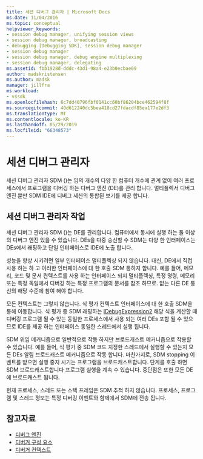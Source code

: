 ```yaml
---
title: 세션 디버그 관리자 | Microsoft Docs
ms.date: 11/04/2016
ms.topic: conceptual
helpviewer_keywords:
- session debug manager, unifying session views
- session debug manager, broadcasting
- debugging [Debugging SDK], session debug manager
- session debug manager
- session debug manager, debug engine multiplexing
- session debug manager, delegating
ms.assetid: fbb1928d-dddc-43d1-98a4-e23b0ecbae09
author: madskristensen
ms.author: madsk
manager: jillfra
ms.workload:
- vssdk
ms.openlocfilehash: 6c7dd40796fbf0141cc60bf86204bce462594f8f
ms.sourcegitcommit: 40d612240dc5bea418cd27fdacdf85ea177e2df3
ms.translationtype: MT
ms.contentlocale: ko-KR
ms.lasthandoff: 05/29/2019
ms.locfileid: "66348573"
---
```

# <a name="session-debug-manager"></a>세션 디버그 관리자
세션 디버그 관리자 SDM ()는 임의 개수의 다양 한 컴퓨터 개수에 관계 없이 여러 프로세스에서 프로그램을 디버깅 하는 디버그 엔진 (DE)를 관리 합니다. 멀티플렉서 디버그 엔진 뿐만 SDM IDE에 디버그 세션의 통합된 보기를 제공 합니다.

## <a name="session-debug-manager-operation"></a>세션 디버그 관리자 작업
 세션 디버그 관리자 SDM ()는 DE를 관리합니다. 컴퓨터에서 동시에 실행 하는 둘 이상의 디버그 엔진 있을 수 있습니다. DEs을 다중 송신할 수 SDM는 다양 한 인터페이스는 DEs에서 래핑하고 단일 인터페이스로 IDE에 노출 합니다.

 성능을 향상 시키려면 일부 인터페이스 멀티플렉싱 되지 않습니다. 대신, DE에서 직접 사용 하는 하 고 이러한 인터페이스에 대 한 호출 SDM 통하지 합니다. 예를 들어, 메모리, 코드 및 문서 컨텍스트를 사용 하는 인터페이스 되지 멀티플렉싱, 특정 명령, 메모리 또는 특정 독일에서 디버깅 하는 특정 프로그램의 문서를 참조 하므로. 없는 다른 DE 통신의 해당 수준에 참여 해야 합니다.

 모든 컨텍스트는 그렇지 않습니다. 식 평가 컨텍스트 인터페이스에 대 한 호출 SDM을 통해 이동합니다. 식 평가 중 SDM 래핑하는 [IDebugExpression2](../../extensibility/debugger/reference/idebugexpression2.md) 해당 식을 계산할 때 디버깅 프로그램 될 수 있는 동일한 프로세스에서 사용 되는 여러 DEs 포함 될 수 있으므로 IDE를 제공 하는 인터페이스 동일한 스레드에서 실행 됩니다.

 SDM 위임 메커니즘으로 일반적으로 작동 하지만 브로드캐스트 메커니즘으로 작용할 수 있습니다. 예를 들어, 식 평가 중 SDM 코드 지정한 스레드에서 실행할 수 있는지 모든 DEs 알림 브로드캐스트 메커니즘으로 작동 합니다. 마찬가지로, SDM stopping 이벤트를 받으면 실행 중지 시기는 프로그램을 브로드캐스트합니다. 단계를 호출 하면 SDM 브로드캐스트합니다 프로그램 실행을 계속 수 있습니다. 중단점은 또한 모든 DE에 브로드캐스트 됩니다.

 현재 프로세스, 스레드 또는 스택 프레임은 SDM 추적 하지 않습니다. 프로세스, 프로그램 및 스레드 정보는 특정 디버깅 이벤트와 함께에서 SDM에 전송 됩니다.

## <a name="see-also"></a>참고자료
- [디버그 엔진](../../extensibility/debugger/debug-engine.md)
- [디버거 구성 요소](../../extensibility/debugger/debugger-components.md)
- [디버거 컨텍스트](../../extensibility/debugger/debugger-contexts.md)